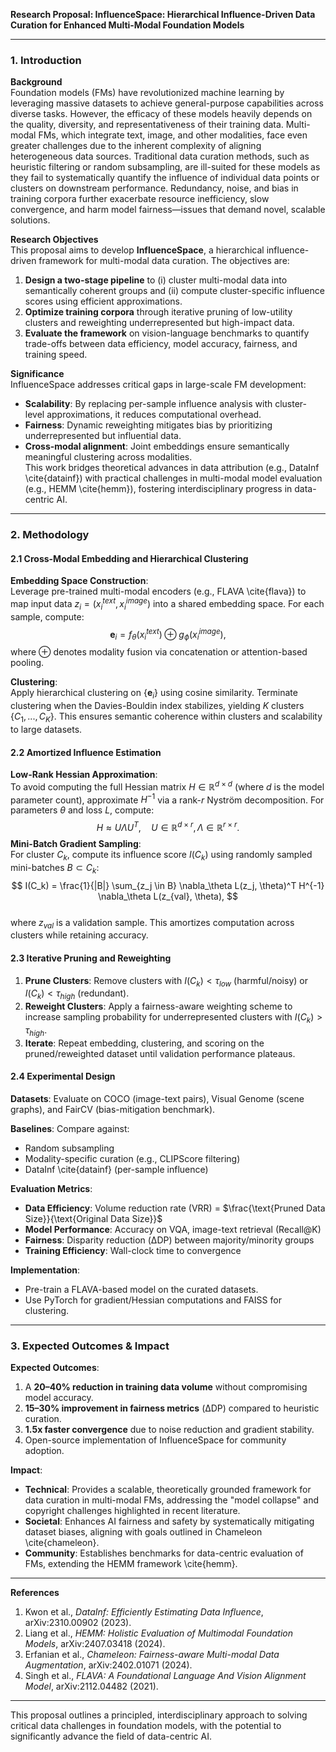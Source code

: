**Research Proposal: InfluenceSpace: Hierarchical Influence-Driven Data Curation for Enhanced Multi-Modal Foundation Models**

---

### 1. **Introduction**

**Background**  
Foundation models (FMs) have revolutionized machine learning by leveraging massive datasets to achieve general-purpose capabilities across diverse tasks. However, the efficacy of these models heavily depends on the quality, diversity, and representativeness of their training data. Multi-modal FMs, which integrate text, image, and other modalities, face even greater challenges due to the inherent complexity of aligning heterogeneous data sources. Traditional data curation methods, such as heuristic filtering or random subsampling, are ill-suited for these models as they fail to systematically quantify the influence of individual data points or clusters on downstream performance. Redundancy, noise, and bias in training corpora further exacerbate resource inefficiency, slow convergence, and harm model fairness—issues that demand novel, scalable solutions.

**Research Objectives**  
This proposal aims to develop **InfluenceSpace**, a hierarchical influence-driven framework for multi-modal data curation. The objectives are:  
1. **Design a two-stage pipeline** to (i) cluster multi-modal data into semantically coherent groups and (ii) compute cluster-specific influence scores using efficient approximations.  
2. **Optimize training corpora** through iterative pruning of low-utility clusters and reweighting underrepresented but high-impact data.  
3. **Evaluate the framework** on vision-language benchmarks to quantify trade-offs between data efficiency, model accuracy, fairness, and training speed.  

**Significance**  
InfluenceSpace addresses critical gaps in large-scale FM development:  
- **Scalability**: By replacing per-sample influence analysis with cluster-level approximations, it reduces computational overhead.  
- **Fairness**: Dynamic reweighting mitigates bias by prioritizing underrepresented but influential data.  
- **Cross-modal alignment**: Joint embeddings ensure semantically meaningful clustering across modalities.  
This work bridges theoretical advances in data attribution (e.g., DataInf \cite{datainf}) with practical challenges in multi-modal model evaluation (e.g., HEMM \cite{hemm}), fostering interdisciplinary progress in data-centric AI.

---

### 2. **Methodology**

#### **2.1 Cross-Modal Embedding and Hierarchical Clustering**  
**Embedding Space Construction**:  
Leverage pre-trained multi-modal encoders (e.g., FLAVA \cite{flava}) to map input data $z_i = (x_i^{text}, x_i^{image})$ into a shared embedding space. For each sample, compute:  
$$
\mathbf{e}_i = f_\theta(x_i^{text}) \oplus g_\phi(x_i^{image}),
$$
where $\oplus$ denotes modality fusion via concatenation or attention-based pooling.  

**Clustering**:  
Apply hierarchical clustering on $\{\mathbf{e}_i\}$ using cosine similarity. Terminate clustering when the Davies-Bouldin index stabilizes, yielding $K$ clusters $\{C_1, ..., C_K\}$. This ensures semantic coherence within clusters and scalability to large datasets.  

#### **2.2 Amortized Influence Estimation**  
**Low-Rank Hessian Approximation**:  
To avoid computing the full Hessian matrix $H \in \mathbb{R}^{d \times d}$ (where $d$ is the model parameter count), approximate $H^{-1}$ via a rank-$r$ Nyström decomposition. For parameters $\theta$ and loss $L$, compute:  
$$
H \approx U \Lambda U^T, \quad U \in \mathbb{R}^{d \times r}, \Lambda \in \mathbb{R}^{r \times r}.  
$$
**Mini-Batch Gradient Sampling**:  
For cluster $C_k$, compute its influence score $I(C_k)$ using randomly sampled mini-batches $B \subset C_k$:  
$$
I(C_k) = \frac{1}{|B|} \sum_{z_j \in B} \nabla_\theta L(z_j, \theta)^T H^{-1} \nabla_\theta L(z_{val}, \theta),
$$  
where $z_{val}$ is a validation sample. This amortizes computation across clusters while retaining accuracy.

#### **2.3 Iterative Pruning and Reweighting**  
1. **Prune Clusters**: Remove clusters with $I(C_k) < \tau_{low}$ (harmful/noisy) or $I(C_k) < \tau_{high}$ (redundant).  
2. **Reweight Clusters**: Apply a fairness-aware weighting scheme to increase sampling probability for underrepresented clusters with $I(C_k) > \tau_{high}$.  
3. **Iterate**: Repeat embedding, clustering, and scoring on the pruned/reweighted dataset until validation performance plateaus.

#### **2.4 Experimental Design**  
**Datasets**: Evaluate on COCO (image-text pairs), Visual Genome (scene graphs), and FairCV (bias-mitigation benchmark).  

**Baselines**: Compare against:  
- Random subsampling  
- Modality-specific curation (e.g., CLIPScore filtering)  
- DataInf \cite{datainf} (per-sample influence)  

**Evaluation Metrics**:  
- **Data Efficiency**: Volume reduction rate (VRR) = $\frac{\text{Pruned Data Size}}{\text{Original Data Size}}$  
- **Model Performance**: Accuracy on VQA, image-text retrieval (Recall@K)  
- **Fairness**: Disparity reduction (ΔDP) between majority/minority groups  
- **Training Efficiency**: Wall-clock time to convergence  

**Implementation**:  
- Pre-train a FLAVA-based model on the curated datasets.  
- Use PyTorch for gradient/Hessian computations and FAISS for clustering.  

---

### 3. **Expected Outcomes & Impact**  

**Expected Outcomes**:  
1. A **20–40% reduction in training data volume** without compromising model accuracy.  
2. **15–30% improvement in fairness metrics** (ΔDP) compared to heuristic curation.  
3. **1.5x faster convergence** due to noise reduction and gradient stability.  
4. Open-source implementation of InfluenceSpace for community adoption.  

**Impact**:  
- **Technical**: Provides a scalable, theoretically grounded framework for data curation in multi-modal FMs, addressing the "model collapse" and copyright challenges highlighted in recent literature.  
- **Societal**: Enhances AI fairness and safety by systematically mitigating dataset biases, aligning with goals outlined in Chameleon \cite{chameleon}.  
- **Community**: Establishes benchmarks for data-centric evaluation of FMs, extending the HEMM framework \cite{hemm}.  

---

**References**  
1. Kwon et al., *DataInf: Efficiently Estimating Data Influence*, arXiv:2310.00902 (2023).  
2. Liang et al., *HEMM: Holistic Evaluation of Multimodal Foundation Models*, arXiv:2407.03418 (2024).  
3. Erfanian et al., *Chameleon: Fairness-aware Multi-modal Data Augmentation*, arXiv:2402.01071 (2024).  
4. Singh et al., *FLAVA: A Foundational Language And Vision Alignment Model*, arXiv:2112.04482 (2021).  

--- 

This proposal outlines a principled, interdisciplinary approach to solving critical data challenges in foundation models, with the potential to significantly advance the field of data-centric AI.